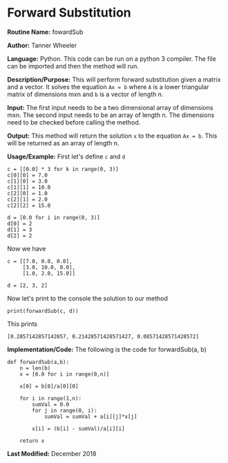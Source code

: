 # Forward Substitution

**Routine Name:** fowardSub

**Author:** Tanner Wheeler

**Language:** Python. This code can be run on a python 3 compiler. The file can be imported and then the method will run.

**Description/Purpose:** This will perform forward substitution given a matrix and a vector.  It solves the equation `Ax = b` where `A` is a lower triangular matrix of dimensions mxn and `b` is a vector of length n.

**Input:** The first input needs to be a two dimensional array of dimensions mxn.  The second input needs to be an array of length n.  The dimensions need to be checked before calling the method.

**Output:** This method will return the solution `x` to the equation `Ax = b`.  This will be returned as an array of length n.

**Usage/Example:**
First let's define `c` and `d`
```
c = [[0.0] * 3 for k in range(0, 3)]
c[0][0] = 7.0
c[1][0] = 3.0
c[1][1] = 10.0
c[2][0] = 1.0
c[2][1] = 2.0
c[2][2] = 15.0

d = [0.0 for i in range(0, 3)]
d[0] = 2
d[1] = 3
d[2] = 2
```
Now we have
```
c = [[7.0, 0.0, 0.0],
     [3.0, 10.0, 0.0],
     [1.0, 2.0, 15.0]]

d = [2, 3, 2]
```
Now let's print to the console the solution to our method
```
print(forwardSub(c, d))
```
This prints
```
[0.2857142857142857, 0.21428571428571427, 0.08571428571428572]
```


**Implementation/Code:** The following is the code for forwardSub(a, b)
```
def forwardSub(a,b):
    n = len(b)
    x = [0.0 for i in range(0,n)]
    
    x[0] = b[0]/a[0][0]
    
    for i in range(1,n):
        sumVal = 0.0
        for j in range(0, i):
            sumVal = sumVal + a[i][j]*x[j]
        
        x[i] = (b[i] - sumVal)/a[i][i]
    
    return x
```

**Last Modified:** December 2018

